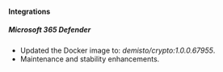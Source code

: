 
#### Integrations

##### Microsoft 365 Defender
- Updated the Docker image to: *demisto/crypto:1.0.0.67955*.
- Maintenance and stability enhancements.